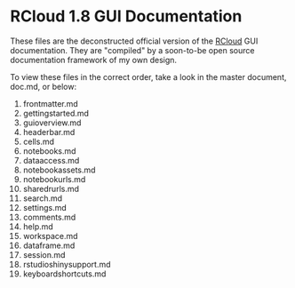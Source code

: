# RCloud 1.8 GUI Documentation

These files are the deconstructed official version of the [RCloud](http://rcloud.social) GUI documentation. They are "compiled" by a soon-to-be open source documentation framework of my own design.

To view these files in the correct order, take a look in the master document, doc.md, or below:

1. frontmatter.md
2. gettingstarted.md
3. guioverview.md
4. headerbar.md
5. cells.md
6. notebooks.md
7. dataaccess.md
8. notebookassets.md
9. notebookurls.md
10. sharedrurls.md
11. search.md
12. settings.md
13. comments.md
14. help.md
15. workspace.md
16. dataframe.md
17. session.md
18. rstudioshinysupport.md
19. keyboardshortcuts.md

